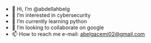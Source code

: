 - 👋 Hi, I’m @abdellahbelg
- 👀 I’m interested in cybersecurity
- 🌱 I’m currently learning python
- 💞️ I’m looking to collaborate on google 
- 📫 How to reach me e-mail: abelgacemi02@gmail.com

<!---
abdellahbelg/abdellahbelg is a ✨ special ✨ repository because its `README.md` (this file) appears on your GitHub profile.
You can click the Preview link to take a look at your changes.
--->
